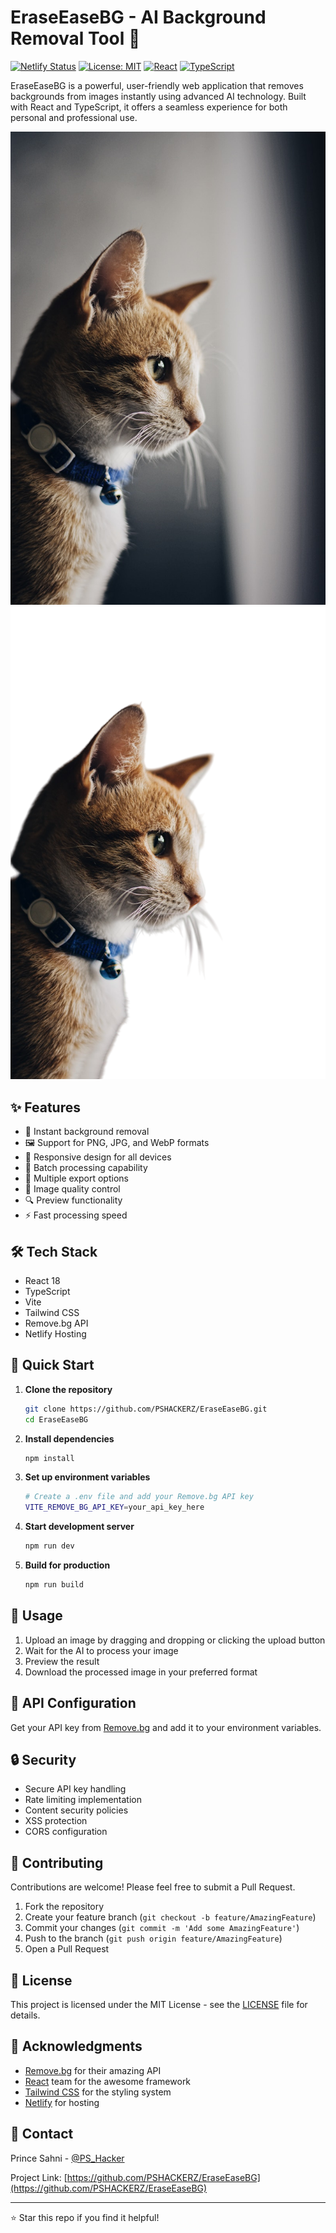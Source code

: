 # EraseEaseBG - AI Background Removal Tool 🎨

[![Netlify Status](https://api.netlify.com/api/v1/badges/7e2a23a7-d785-486b-aef0-55812da11051/deploy-status)](https://eraseeasebg.netlify.app)
[![License: MIT](https://img.shields.io/badge/License-MIT-yellow.svg)](https://opensource.org/licenses/MIT)
[![React](https://img.shields.io/badge/React-18-blue.svg)](https://reactjs.org/)
[![TypeScript](https://img.shields.io/badge/TypeScript-5-blue.svg)](https://www.typescriptlang.org/)

EraseEaseBG is a powerful, user-friendly web application that removes backgrounds from images instantly using advanced AI technology. Built with React and TypeScript, it offers a seamless experience for both personal and professional use.

![EraseEaseBG Demo](./src/demo-images/2.png) ![EraseEaseBG Demo Removed Bg](./src/demo-images/remove%202.png)


## ✨ Features

- 🚀 Instant background removal
- 🖼️ Support for PNG, JPG, and WebP formats
- 📱 Responsive design for all devices
- 🔄 Batch processing capability
- 💾 Multiple export options
- 🎨 Image quality control
- 🔍 Preview functionality
- ⚡ Fast processing speed

## 🛠️ Tech Stack

- React 18
- TypeScript
- Vite
- Tailwind CSS
- Remove.bg API
- Netlify Hosting

## 🚀 Quick Start

1. **Clone the repository**
   ```bash
   git clone https://github.com/PSHACKERZ/EraseEaseBG.git
   cd EraseEaseBG
   ```

2. **Install dependencies**
   ```bash
   npm install
   ```

3. **Set up environment variables**
   ```bash
   # Create a .env file and add your Remove.bg API key
   VITE_REMOVE_BG_API_KEY=your_api_key_here
   ```

4. **Start development server**
   ```bash
   npm run dev
   ```

5. **Build for production**
   ```bash
   npm run build
   ```

## 🌟 Usage

1. Upload an image by dragging and dropping or clicking the upload button
2. Wait for the AI to process your image
3. Preview the result
4. Download the processed image in your preferred format

## 📝 API Configuration

Get your API key from [Remove.bg](https://www.remove.bg/api) and add it to your environment variables.

## 🔒 Security

- Secure API key handling
- Rate limiting implementation
- Content security policies
- XSS protection
- CORS configuration

## 🤝 Contributing

Contributions are welcome! Please feel free to submit a Pull Request.

1. Fork the repository
2. Create your feature branch (`git checkout -b feature/AmazingFeature`)
3. Commit your changes (`git commit -m 'Add some AmazingFeature'`)
4. Push to the branch (`git push origin feature/AmazingFeature`)
5. Open a Pull Request

## 📄 License

This project is licensed under the MIT License - see the [LICENSE](LICENSE) file for details.

## 🙏 Acknowledgments

- [Remove.bg](https://www.remove.bg/) for their amazing API
- [React](https://reactjs.org/) team for the awesome framework
- [Tailwind CSS](https://tailwindcss.com/) for the styling system
- [Netlify](https://www.netlify.com/) for hosting

## 📧 Contact

Prince Sahni - [@PS_Hacker](https://t.me/PS_Hacker)

Project Link: [https://github.com/PSHACKERZ/EraseEaseBG](https://github.com/PSHACKERZ/EraseEaseBG)

---
⭐️ Star this repo if you find it helpful!

